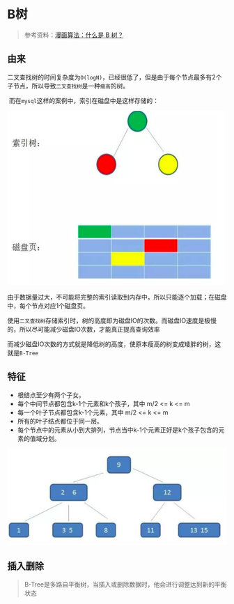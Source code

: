 # B树

> 参考资料：[漫画算法：什么是 B 树？](http://blog.jobbole.com/111757/) 

## 由来

​	二叉查找树的时间复杂度为`O(logN)`，已经很低了，但是由于每个节点最多有2个子节点，所以导致`二叉查找树`是一种`瘦高`的树。

​	而在`mysql`这样的案例中，索引在磁盘中是这样存储的：

​	<img src="assets/image-20181225114129669-5709289.png" width="500px" height="400px"/> 

​	由于数据量过大，不可能将完整的索引读取到内存中，所以只能逐个加载；在磁盘中，每个节点对应1个磁盘页。

​	使用`二叉查找树`存储索引时，树的高度即为磁盘IO的次数。而磁盘IO速度是极慢的，所以尽可能减少磁盘IO次数，才能真正提高查询效率

​	而减少磁盘IO次数的方式就是降低树的高度，使原本瘦高的树变成矮胖的树，这就是`B-Tree`

## 特征

+ 根结点至少有两个子女。
+ 每个中间节点都包含k-1个元素和k个孩子，其中 m/2 <= k <= m
+ 每一个叶子节点都包含k-1个元素，其中 m/2 <= k <= m
+ 所有的叶子结点都位于同一层。
+ 每个节点中的元素从小到大排列，节点当中k-1个元素正好是k个孩子包含的元素的值域分划。

![image-20181225120623467](assets/image-20181225120623467-5710783.png) 

## 插入删除

> B-Tree是多路自平衡树，当插入或删除数据时，他会进行调整达到新的平衡状态